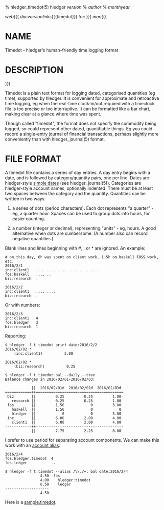 % hledger_timedot(5) hledger _version_
% _author_
% _monthyear_

_web_({{
_docversionlinks_({{timedot}})
_toc_
}})
_man_({{

# NAME

Timedot - hledger's human-friendly time logging format

# DESCRIPTION

}})

Timedot is a plain text format for logging dated, categorised quantities (eg time), supported by hledger.
It is convenient for approximate and retroactive time logging,
eg when the real-time clock-in/out required with a timeclock file is too precise or too interruptive.
It can be formatted like a bar chart, making clear at a glance where time was spent.

Though called "timedot", the format does not specify the commodity being logged, so could represent other dated, quantifiable things.
Eg you could record a single-entry journal of financial transactions, perhaps slightly more conveniently than with hledger_journal(5) format.

# FILE FORMAT

A timedot file contains a series of day entries.
A day entry begins with a date, and is followed by category/quantity pairs, one per line.
Dates are hledger-style [simple dates](#simple-dates) (see hledger_journal(5)).
Categories are hledger-style account names, optionally indented.
There must be at least two spaces between the category and the quantity.
Quantities can be written in two ways:

1. a series of dots (period characters).
   Each dot represents "a quarter" - eg, a quarter hour.
   Spaces can be used to group dots into hours, for easier counting.

2. a number (integer or decimal), representing "units" - eg, hours.
   A good alternative when dots are cumbersome.
   (A number also can record negative quantities.)

Blank lines and lines beginning with #, ; or * are ignored.
An example:

```timedot
# on this day, 6h was spent on client work, 1.5h on haskell FOSS work, etc.
2016/2/1
inc:client1   .... .... .... .... .... ....
fos:haskell   .... .. 
biz:research  .

2016/2/2
inc:client1   .... ....
biz:research  .
```

Or with numbers:

```timedot
2016/2/3
inc:client1   4
fos:hledger   3
biz:research  1
```

Reporting:

```shell
$ hledger -f t.timedot print date:2016/2/2
2016/02/02 *
    (inc:client1)          2.00

2016/02/02 *
    (biz:research)          0.25
```
```shell
$ hledger -f t.timedot bal --daily --tree
Balance changes in 2016/02/01-2016/02/03:

            ||  2016/02/01d  2016/02/02d  2016/02/03d 
============++========================================
 biz        ||         0.25         0.25         1.00 
   research ||         0.25         0.25         1.00 
 fos        ||         1.50            0         3.00 
   haskell  ||         1.50            0            0 
   hledger  ||            0            0         3.00 
 inc        ||         6.00         2.00         4.00 
   client1  ||         6.00         2.00         4.00 
------------++----------------------------------------
            ||         7.75         2.25         8.00 
```

I prefer to use period for separating account components.
We can make this work with an [account alias](#account-aliases):

```timedot
2016/2/4
fos.hledger.timedot  4
fos.ledger           ..
```
```shell
$ hledger -f t.timedot --alias /\\./=: bal date:2016/2/4
                4.50  fos
                4.00    hledger:timedot
                0.50    ledger
--------------------
                4.50
```

Here is a
[sample.timedot](https://raw.github.com/simonmichael/hledger/master/data/sample.timedot).
<!-- to download and some queries to try: -->

<!-- ```shell -->
<!-- $ hledger -f sample.timedot balance                               # current time balances -->
<!-- $ hledger -f sample.timedot register -p 2009/3                    # sessions in march 2009 -->
<!-- $ hledger -f sample.timedot register -p weekly --depth 1 --empty  # time summary by week -->
<!-- ``` -->
